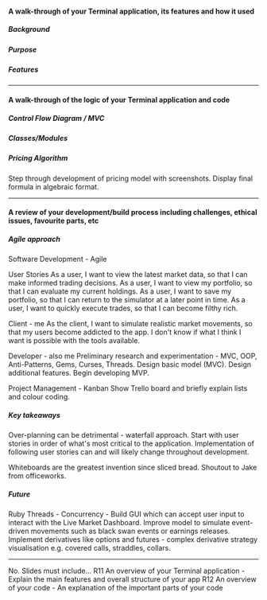 #### A walk-through of your Terminal application, its features and how it used

##### Background

##### Purpose

##### Features

<hr>

#### A walk-through of the logic of your Terminal application and code

##### Control Flow Diagram / MVC

##### Classes/Modules

##### Pricing Algorithm
Step through development of pricing model with screenshots.
Display final formula in algebraic format.

<hr>

#### A review of your development/build process including challenges, ethical issues, favourite parts, etc

##### Agile approach

Software Development - Agile

User Stories
As a user, I want to view the latest market data, so that I can make informed trading decisions.
As a user, I want to view my portfolio, so that I can evaluate my current holdings.
As a user, I want to save my portfolio, so that I can return to the simulator at a later point in time.
As a user, I want to quickly execute trades, so that I can become filthy rich.

Client - me
As the client, I want to simulate realistic market movements, so that my users become addicted to the app.
I don't know if what I think I want is possible with the tools available.

Developer - also me
Preliminary research and experimentation - MVC, OOP, Anti-Patterns, Gems, Curses, Threads.
Design basic model (MVC). Design additional features.
Begin developing MVP.

Project Management - Kanban
Show Trello board and briefly explain lists and colour coding.

##### Key takeaways
Over-planning can be detrimental - waterfall approach.
Start with user stories in order of what's most critical to the application.
Implementation of following user stories can and will likely change throughout development.

Whiteboards are the greatest invention since sliced bread.
Shoutout to Jake from officeworks.

##### Future
Ruby Threads - Concurrency - Build GUI which can accept user input to interact with the Live Market Dashboard.
Improve model to simulate event-driven movements such as black swan events or earnings releases.
Implement derivatives like options and futures - complex derivative strategy visualisation e.g. covered calls, straddles, collars.

<hr>
No.	Slides must include…
R11	An overview of your Terminal application - Explain the main features and overall structure of your app
R12	An overview of your code	- An explanation of the important parts of your code